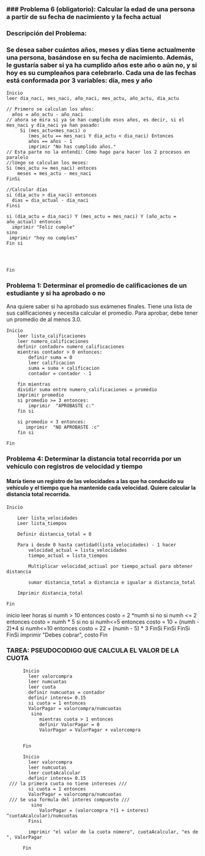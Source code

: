 

### ### Problema 6 (obligatorio): Calcular la edad de una persona a partir de su fecha de nacimiento y la fecha actual

### **Descripción del Problema:**
### Se desea saber cuántos años, meses y días tiene actualmente una persona, basándose en su fecha de nacimiento. Además, le gustaría saber si ya ha cumplido años este año o aún no, y si hoy es su cumpleaños para celebrarlo. Cada una de las fechas está conformada por 3 variables: día, mes y año
 
 ```
 Inicio
 leer dia_naci, mes_naci, año_naci, mes_actu, año_actu, dia_actu

// Primero se calculan los años:
   años = año_actu - año_naci
// ahora se mira si ya se han cumplido esos años, es decir, si el mes_naci y día_naci ya han pasado:
      Si (mes_actu<mes_naci) o
         (mes_actu == mes_naci Y dia_actu < dia_naci) Entonces
         años == años - 1
         imprimir "No has cumplido años."
// Esta parte no la entendí: Cómo hago para hacer los 2 procesos en paralelo
//lUego se calculan los meses:
Si (mes_actu >= mes_naci) entoces
     meses = mes_actu - mes_naci
 FinSi

//Calcular días
si (dia_actu > dia_naci) entonces
   dias = dia_actual - dia_naci
Finsi

si (dia_actu = dia_naci) Y (mes_actu = mes_naci) Y (año_actu = año_actual) entonces
   imprimir "Feliz cumple"
sino
  imprimir "hoy no cumples"
Fin si



      
 Fin
 ```


 ### Problema 1: Determinar el promedio de calificaciones de un estudiante y si ha aprobado o no

Ana quiere saber si ha aprobado sus exámenes finales. Tiene una lista de sus calificaciones y necesita calcular el promedio. Para aprobar, debe tener un promedio de al menos 3.0.

```
Inicio
    leer lista_calificaciones
    leer numero_calificaciones
    definir contador= numero_calificaciones
    mientras contador > 0 entonces:
        definir suma = 0
        leer calificacion
        suma = suma + calificacion
        contador = contador - 1
        
    fin mientras
    dividir suma entre numero_calificaciones = promedio 
    imprimir promedio
    si promedio >= 3 entonces:
        imprimir  "APROBASTE c:"
    fin si

    si promedio < 3 entonces:
       imprimir  "NO APROBASTE :c"
    fin si

Fin
```
### Problema 4: Determinar la distancia total recorrida por un vehículo con registros de velocidad y tiempo

#### María tiene un registro de las velocidades a las que ha conducido su vehículo y el tiempo que ha mantenido cada velocidad. Quiere calcular la distancia total recorrida.
```
Inicio

    Leer lista_velocidades
    Leer lista_tiempos

    Definir distancia_total = 0

    Para i desde 0 hasta cantidad(lista_velocidades) - 1 hacer
        velocidad_actual = lista_velocidades
        tiempo_actual = lista_tiempos
        
        Multiplicar velocidad_actiual por tiempo_actual para obtener distancia
        
        sumar distancia_total a distancia e igualar a distancia_total

    Imprimir distancia_total

Fin
```





inicio 
 leer horas
  si numh > 10 entonces
   costo = 2 *numh
    si no 
      si numh <= 2 entonces
        costo = numh * 5
          si no 
             si  numh<=5 entonces 
               costo = 10 + (numh - 2)*4 
                 si numh<=10 entonces
                   costo = 22 + (numh - 5) * 3
                 FinSi
             FinSi
        FinSi
     FinSi
            imprimir "Debes cobrar", costo
 Fin


 ### TAREA: PSEUDOCODIGO QUE CALCULA EL VALOR DE LA CUOTA 
```
      Inicio
        leer valorcompra
        leer numcuotas
        leer cuota
        definir numcuotas = contador
        definir interes= 0.15
        si cuota = 1 entonces
        ValorPagar = valorcompra/numcuotas
         sino 
            mientras cuota > 1 entonces
            definir ValorPagar = 0
            ValorPagar = ValorPagar + valorcompra

      
      Fin
```

```
      Inicio
        leer valorcompra
        leer numcuotas
        leer cuotaAcalcular
        definir interes= 0.15
 /// la primera cuota no tiene intereses ///
        si cuota = 1 entonces
        ValorPagar = valorcompra/numcuotas
 /// Se usa formula del interes compuesto ///
         sino 
            ValorPagar = (valorcompra *(1 + interes)  ^cuotaAcalcular)/numcuotas
        Finsi

        imprimir "el valor de la cuota número", cuotaAcalcular, "es de ", ValorPagar

      Fin
```


